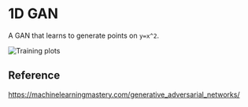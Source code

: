 # 1D GAN
A GAN that learns to generate points on `y=x^2`.

 ![Training plots](training-plots.gif)

## Reference

https://machinelearningmastery.com/generative_adversarial_networks/